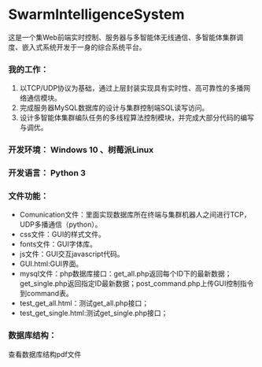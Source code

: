 # SwarmIntelligenceSystem

这是一个集Web前端实时控制、服务器与多智能体无线通信、多智能体集群调度、嵌入式系统开发于一身的综合系统平台。

### 我的工作：
1. 以TCP/UDP协议为基础，通过上层封装实现具有实时性、高可靠性的多播网络通信模块。
2. 完成服务器MySQL数据库的设计与集群控制端SQL读写访问。
3. 设计多智能体集群编队任务的多线程算法控制模块，并完成大部分代码的编写与调优。

### 开发环境： Windows 10 、树莓派Linux

### 开发语言： Python 3

### 文件功能：
- Comunication文件：里面实现数据库所在终端与集群机器人之间进行TCP，UDP多播通信（python）。
- css文件：GUI的样式文件。
- fonts文件：GUI字体库。
- js文件：GUI交互javascript代码。
- GUI.html:GUI界面。
- mysql文件：php数据库接口：get_all.php返回每个ID下的最新数据；get_single.php返回指定ID最新数据；post_command.php上传GUI控制指令到command表。
- test_get_all.html：测试get_all.php接口；
- test_get_single.html:测试get_single.php接口；

### 数据库结构：
查看数据库结构pdf文件
